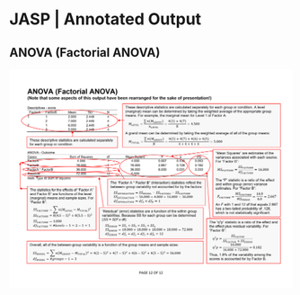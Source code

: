 # JASP | Annotated Output

## ANOVA (Factorial ANOVA)

<p align="center"><kbd><img src="factorial.png"></kbd></p>
